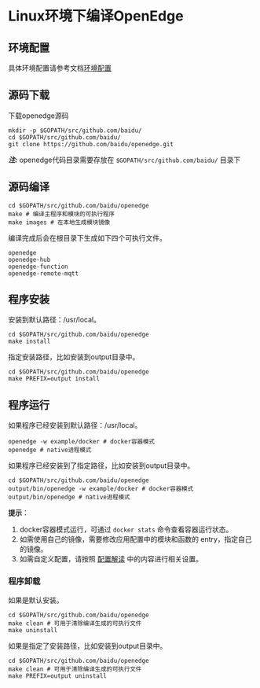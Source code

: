 # Linux环境下编译OpenEdge

## 环境配置

具体环境配置请参考文档[环境配置](./OpenEdge-build-prepare.md)

## 源码下载

下载openedge源码

 ```shell
 mkdir -p $GOPATH/src/github.com/baidu/
 cd $GOPATH/src/github.com/baidu/
 git clone https://github.com/baidu/openedge.git
 ```

***注:*** openedge代码目录需要存放在 ```$GOPATH/src/github.com/baidu/``` 目录下

## 源码编译

```shell
cd $GOPATH/src/github.com/baidu/openedge
make # 编译主程序和模块的可执行程序
make images # 在本地生成模块镜像
```

编译完成后会在根目录下生成如下四个可执行文件。

```shell
openedge
openedge-hub
openedge-function
openedge-remote-mqtt
```

## 程序安装

安装到默认路径：/usr/local。

```shell
cd $GOPATH/src/github.com/baidu/openedge
make install
```

指定安装路径，比如安装到output目录中。

```shell
cd $GOPATH/src/github.com/baidu/openedge
make PREFIX=output install
```

## 程序运行

如果程序已经安装到默认路径：/usr/local。

```shell
openedge -w example/docker # docker容器模式
openedge # native进程模式
```

如果程序已经安装到了指定路径，比如安装到output目录中。

```shell
cd $GOPATH/src/github.com/baidu/openedge
output/bin/openedge -w example/docker # docker容器模式
output/bin/openedge # native进程模式
```

**提示**：

1. docker容器模式运行，可通过 ```docker stats``` 命令查看容器运行状态。
2. 如需使用自己的镜像，需要修改应用配置中的模块和函数的 entry，指定自己的镜像。
3. 如需自定义配置，请按照 [配置解读](../config/config.md) 中的内容进行相关设置。

### 程序卸载

如果是默认安装。

```shell
cd $GOPATH/src/github.com/baidu/openedge
make clean # 可用于清除编译生成的可执行文件
make uninstall
```

如果是指定了安装路径，比如安装到output目录中。

```shell
cd $GOPATH/src/github.com/baidu/openedge
make clean # 可用于清除编译生成的可执行文件
make PREFIX=output uninstall
```
